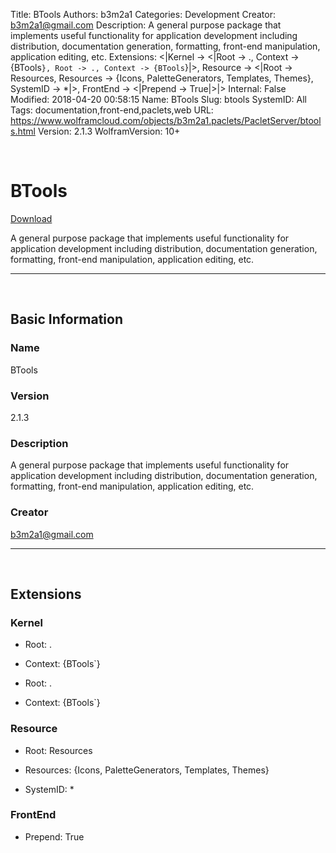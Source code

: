 Title: BTools
Authors: b3m2a1
Categories: Development
Creator: b3m2a1@gmail.com
Description: A general purpose package that implements useful functionality for application   development including distribution, documentation generation, formatting,    front-end manipulation, application editing, etc.
Extensions: <|Kernel -> <|Root -> ., Context -> {BTools`}, Root -> ., Context -> {BTools`}|>, Resource -> <|Root -> Resources, Resources -> {Icons, PaletteGenerators, Templates, Themes}, SystemID -> *|>, FrontEnd -> <|Prepend -> True|>|>
Internal: False
Modified: 2018-04-20 00:58:15
Name: BTools
Slug: btools
SystemID: All
Tags: documentation,front-end,paclets,web
URL: https://www.wolframcloud.com/objects/b3m2a1.paclets/PacletServer/btools.html
Version: 2.1.3
WolframVersion: 10+

<a id="btools" style="width:0;height:0;margin:0;padding:0;">&zwnj;</a>

# BTools

[Download](Paclets/BTools-2.1.3.paclet)

A general purpose package that implements useful functionality for application   development including distribution, documentation generation, formatting,    front-end manipulation, application editing, etc.

---

<a id="basic-information" style="width:0;height:0;margin:0;padding:0;">&zwnj;</a>

## Basic Information

### Name

BTools

### Version

2.1.3

### Description

A general purpose package that implements useful functionality for application   development including distribution, documentation generation, formatting,    front-end manipulation, application editing, etc.

### Creator

b3m2a1@gmail.com

---

<a id="extensions" style="width:0;height:0;margin:0;padding:0;">&zwnj;</a>

## Extensions

### Kernel

* Root: .

* Context: {BTools`}

* Root: .

* Context: {BTools`}

### Resource

* Root: Resources

* Resources: {Icons, PaletteGenerators, Templates, Themes}

* SystemID: *

### FrontEnd

* Prepend: True